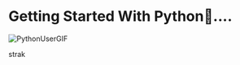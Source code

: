 # Getting Started With Python🐍....

![PythonUserGIF](https://github.com/user-attachments/assets/24eba15d-8ecd-4b34-b40b-1a4ffd6ac289)

strak

